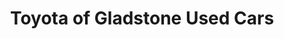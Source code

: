 ---
title: "Toyota of Gladstone Used Cars"
url: /gladstone/toyota-of-gladstone-used-cars/
shop: car
---